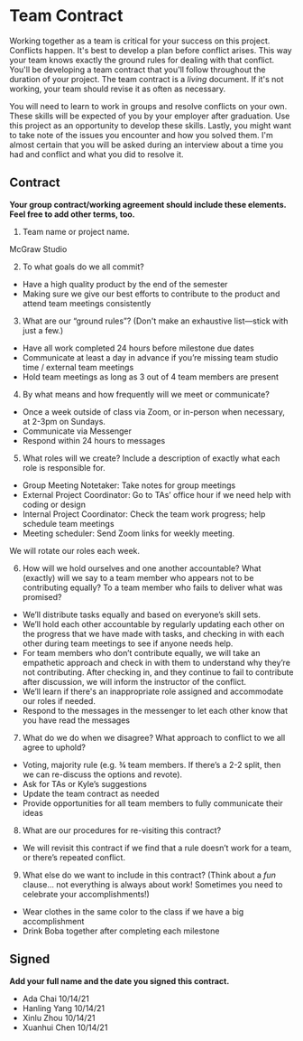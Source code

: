 # Team Contract

Working together as a team is critical for your success on this project. Conflicts happen. It's best to develop a plan before conflict arises. This way your team knows exactly the ground rules for dealing with that conflict. You'll be developing a team contract that you'll follow throughout the duration of your project. The team contract is a *living* document. If it's not working, your team should revise it as often as necessary.

You will need to learn to work in groups and resolve conflicts on your own. These skills will be expected of you by your employer after graduation. Use this project as an opportunity to develop these skills. Lastly, you might want to take note of the issues you encounter and how you solved them. I'm almost certain that you will be asked during an interview about a time you had and conflict and what you did to resolve it.

## Contract

**Your group contract/working agreement should include these elements. Feel free to add other terms, too.**

1. Team name or project name.

McGraw Studio 

2. To what goals do we all commit?

- Have a high quality product by the end of the semester
- Making sure we give our best efforts to contribute to the product and attend team meetings consistently 

3. What are our “ground rules”? (Don't make an exhaustive list—stick with just a few.)

- Have all work completed 24 hours before milestone due dates 
- Communicate at least a day in advance if you’re missing team studio time / external team meetings
- Hold team meetings as long as 3 out of 4 team members are present


4. By what means and how frequently will we meet or communicate?

- Once a week outside of class via Zoom, or in-person when necessary, at 2-3pm on Sundays.
- Communicate via Messenger 
- Respond within 24 hours to messages 


5. What roles will we create? Include a description of exactly what each role is responsible for.

- Group Meeting Notetaker: Take notes for group meetings
- External Project Coordinator: Go to TAs’ office hour if we need help with coding or design
- Internal Project Coordinator: Check the team work progress; help schedule team meetings
- Meeting scheduler: Send Zoom links for weekly meeting.

We will rotate our roles each week.

6. How will we hold ourselves and one another accountable? What (exactly) will we say to a team member who appears not to be contributing equally? To a team member who fails to deliver what was promised?

- We’ll distribute tasks equally and based on everyone’s skill sets.
- We’ll hold each other accountable by regularly updating each other on the progress that we have made with tasks, and checking in with each other during team meetings to see if anyone needs help. 
- For team members who don’t contribute equally, we will take an empathetic approach and check in with them to understand why they’re not contributing. After checking in, and they continue to fail to contribute after discussion, we will inform the instructor of the conflict.
- We’ll learn if there's an inappropriate role assigned and accommodate our roles if needed. 
- Respond to the messages in the messenger to let each other know that you have read the messages

7. What do we do when we disagree? What approach to conflict to we all agree to uphold?

- Voting, majority rule (e.g. ¾ team members. If there’s a 2-2 split, then we can re-discuss the options and revote). 
- Ask for TAs or Kyle’s suggestions
- Update the team contract as needed
- Provide opportunities for all team members to fully communicate their ideas


8. What are our procedures for re-visiting this contract?

- We will revisit this contract if we find that a rule doesn’t work for a team, or there’s repeated conflict.

9. What else do we want to include in this contract? (Think about a *fun* clause... not everything is always about work! Sometimes you need to celebrate your accomplishments!)

- Wear clothes in the same color to the class if we have a big accomplishment
- Drink Boba together after completing each milestone


## Signed

**Add your full name and the date you signed this contract.**

- Ada Chai 10/14/21
- Hanling Yang 10/14/21
- Xinlu Zhou 10/14/21
- Xuanhui Chen 10/14/21